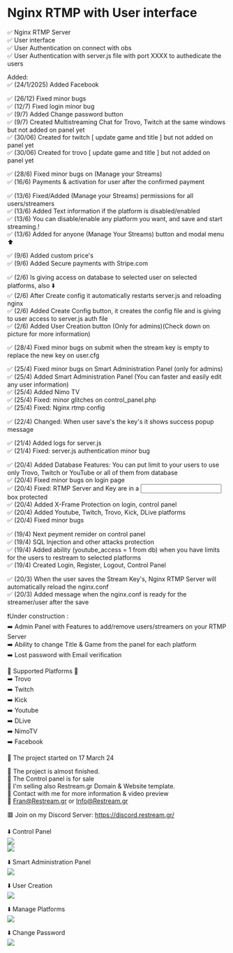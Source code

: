 # Nginx RTMP with User interface
✅ Nginx RTMP Server  
✅ User interface  
✅ User Authentication on connect with obs  
✅ User Authentication with server.js file with port XXXX to authedicate the users  

Added:  
✅ (24/1/2025) Added Facebook  

✅ (26/12) Fixed minor bugs  
✅ (12/7) Fixed login minor bug  
✅ (9/7) Added Change password button  
✅ (9/7) Created Multistreaming Chat for Trovo, Twitch at the same windows but not added on panel yet  
✅ (30/06) Created for twitch [ update game and title ] but not added on panel yet  
✅ (30/06) Created for trovo [ update game and title ] but not added on panel yet  

✅ (28/6) Fixed minor bugs on (Manage your Streams)  
✅ (16/6) Payments & activation for user after the confirmed payment  

✅ (13/6) Fixed/Added (Manage your Streams) permissions for all users/streamers  
✅ (13/6) Added Text information if the platform is disabled/enabled  
✅ (13/6) You can disable/enable any platform you want, and save and start streaming.!  
✅ (13/6) Added for anyone (Manage Your Streams) button and modal menu ⬆️  

✅ (9/6) Added custom price's  
✅ (9/6) Added Secure payments with Stripe.com  

✅ (2/6) Is giving access on database to selected user on selected platforms, also ⬇️  
✅ (2/6) After Create config it automatically restarts server.js and reloading nginx  
✅ (2/6) Added Create Config button, it creates the config file and is giving to user access to server.js auth file  
✅ (2/6) Added User Creation button (Only for admins)(Check down on picture for more information)  

✅ (28/4) Fixed minor bugs on submit when the stream key is empty to replace the new key on user.cfg  

✅ (25/4) Fixed minor bugs on Smart Administration Panel (only for admins)  
✅ (25/4) Added Smart Administration Panel (You can faster and easily edit any user information)  
✅ (25/4) Added Nimo TV  
✅ (25/4) Fixed: minor glitches on control_panel.php  
✅ (25/4) Fixed: Nginx rtmp config  

✅ (22/4) Changed: When user save's the key's it shows success popup message  

✅ (21/4) Added logs for server.js  
✅ (21/4) Fixed: server.js authentication minor bug  

✅ (20/4) Added Database Features: You can put limit to your users to use only Trovo, Twitch or YouTube or all of them from database  
✅ (20/4) Fixed minor bugs on login page  
✅ (20/4) Fixed: RTMP Server and Key are in a <input> box protected  
✅ (20/4) Added X-Frame Protection on login, control panel  
✅ (20/4) Added Youtube, Twitch, Trovo, Kick, DLive platforms  
✅ (20/4) Fixed minor bugs  

✅ (19/4) Next peyment remider on control panel  
✅ (19/4) SQL Injection and other attacks protection  
✅ (19/4) Added ability (youtube_access = 1 from db) when you have limits for the users to restream to selected platforms  
✅ (19/4) Created Login, Register, Logout, Control Panel  

✅ (20/3) When the user saves the Stream Key's, Nginx RTMP Server will automatically reload the nginx.conf  
✅ (20/3) Added message when the nginx.conf is ready for the streamer/user after the save  

❗Under construction :     
➡️ Admin Panel with Features to add/remove users/streamers on your RTMP Server  
➡️ Ability to change Title & Game from the panel for each platform  
➡️ Lost password with Email verification  

🔷 Supported Platforms 🔷  
➡️ Trovo  
➡️ Twitch  
➡️ Kick  
➡️ Youtube  
➡️ DLive  
➡️ NimoTV  
➡️ Facebook  

🔷 The project started on 17 March 24  

🔶 The project is almost finished.  
🔶 The Control panel is for sale  
🔶 I'm selling also Restream.gr Domain & Website template.  
🔶 Contact with me for more information & video preview  
🔶 Fran@Restream.gr or Info@Restream.gr  

🟥 Join on my Discord Server: https://discord.restream.gr/

⬇️ Control Panel  
![](https://raw.githubusercontent.com/FRANkiller13/Nginx-RTMP-with-User-interface/main/cp1.png)  
![](https://raw.githubusercontent.com/FRANkiller13/Nginx-RTMP-with-User-interface/main/cp2.png)  

⬇️ Smart Administration Panel  
![](https://raw.githubusercontent.com/FRANkiller13/Nginx-RTMP-with-User-interface/main/SAP.png)  

⬇️ User Creation  
![](https://raw.githubusercontent.com/FRANkiller13/Nginx-RTMP-with-User-interface-and-Admin-Panel/main/UserCreation.png)  

⬇️ Manage Platforms  
![](https://raw.githubusercontent.com/FRANkiller13/Nginx-RTMP-with-User-interface-and-Admin-Panel/main/manage-platforms.png)  

⬇️ Change Password  
![](https://raw.githubusercontent.com/FRANkiller13/Nginx-RTMP-with-User-interface-and-Admin-Panel/main/change-password.png)  
